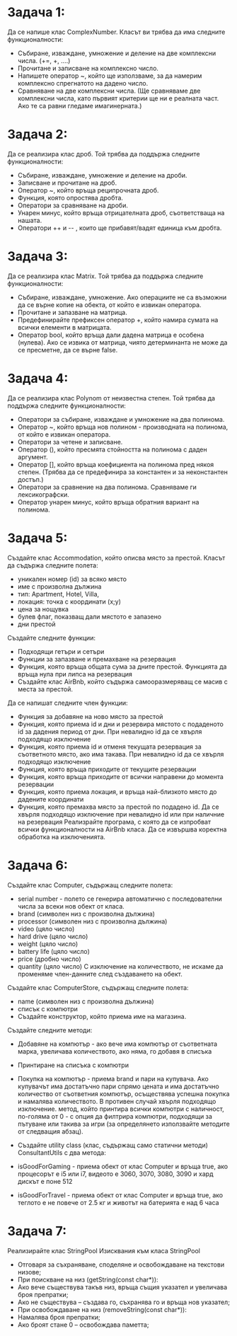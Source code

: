 # Задача 1: 
Да се напише клас ComplexNumber. Класът ви трябва да има следните функционалности:

* Събиране, изваждане, умножение и деление на две комплексни числа. (+=, +, ….)
* Прочитане и записване на комплексно число.
* Напишете оператор ~, който ще използваме, за да намерим комплексно спрегнатото на дадено число.
* Сравняване на две комплексни числа. (Ще сравняваме две комплексни числа, като първият критерии ще ни е реалната част. Ако те са равни гледаме имагинерната.)

# Задача 2: 
Да се реализира клас дроб. Той трябва да поддържа следните функционалности:

* Събиране, изваждане, умножение и деление на дроби.
* Записване и прочитане на дроб.
* Оператор ~, който връща реципрочната дроб.
* Функция, която опростява дробта.
* Оператори за сравняване на дроби.
* Унарен минус, който връща отрицателната дроб, съответстваща на нашата.
* Оператори ++ и -- , които ще прибавят/вадят единица към дробта.

# Задача 3: 
Да се реализира клас Matrix. Той трябва да поддържа следните функционалности:

* Събиране, изваждане, умножение. Ако операциите не са възможни да се върне копие на обекта, от който е извикан оператора.
* Прочитане и запазване на матрица.
* Предефинирайте префиксен оператор +, който намира сумата на всички елементи в матрицата.
* Оператор bool, който връща дали дадена матрица е особена (нулева). Ако се извика от матрица, чиято детерминанта не може да се пресметне, да се върне false.

# Задача 4: 
Да се реализира клас Polynom от неизвестна степен. Той трябва да поддържа следните функционалности:

* Оператори за събиране, изваждане и умножение на два полинома.
* Оператор ~, който връща нов полином - производната на полинома, от който е извикан оператора.
* Оператори за четене и записване.
* Оператор (), който пресмята стойността на полинома с даден аргумент.
* Оператор [], който връща коефициента на полинома пред някоя степен. (Трябва да се предефинира за константен и за неконстантен достъп.)
* Оператори за сравнение на два полинома. Сравняваме ги лексикографски.
* Оператор унарен минус, който връща обратния вариант на полинома.

# Задача 5: 
Създайте клас Accommodation, който описва място за престой. Класът да съдържа следните полета:

* уникален номер (id) за всяко място
* име с произволна дължина
* тип: Apartment, Hotel, Villa,
* локация: точка с координати (x;y)
* цена за нощувка
* булев флаг, показващ дали мястото е запазено
* дни престой

Създайте следните функции:

* Подходящи гетъри и сетъри
* Функции за запазване и премахване на резервация
* Функция, която връща общата сума за дните престой. Функцията да връща нула при липса на резервация
* Създайте клас AirBnb, който съдържа самооразмеряващ се масив с места за престой.

Да се напишат следните член функции:

* Функция за добавяне на ново място за престой
* Функция, която приема id и дни и резервира мястото с подаденото id за дадения период от дни. При невалидно id да се хвърля подходящо изключение
* Функция, която приема id и отменя текущата резервация за съответното място, ако има такава. При невалидно id да се хвърля подходящо изключение
* Функция, която връща приходите от текущите резервации
* Функция, която връща приходите от всички направени до момента резервации
* Функция, която приема локация, и връща най-близкото място до дадените координати
* Функция, която премахва място за престой по подадено id. Да се хвърля подходящо изключение при невалидно id или при наличние на резервация
Реализрайте програма, с която да се изпробват всички функционалности на AirBnb класа. Да се извършва коректна обработка на изключенията.

# Задача 6:
Създайте клас Computer, съдържащ следните полета:

* serial number - полето се генерира автоматично с последователни числа за всеки нов обект от класа.
* brand (символен низ с произволна дължина)
* processor (символен низ с произволна дължина)
* video (цяло число)
* hard drive (цяло число)
* weight (цяло число)
* battery life (цяло число)
* price (дробно число)
* quantity (цяло число)
С изключение на количеството, не искаме да променяме член-данните след създаването на обект.

Създайте клас ComputerStore, съдържащ следните полета:

* name (символен низ с произволна дължина)
* списък с компютри
* Създайте конструктор, който приема име на магазина.

Създайте следните методи:

* Добавяне на компютър - ако вече има компютър от съответната марка, увеличава количеството, ако няма, го добавя в списъка
* Принтиране на списъка с компютри
* Покупка на компютър - приема brand и пари на купувача. Ако купувачът има достатъчно пари спрямо цената и има достатъчно количество от съответния компютър, осъществява успешна покупка и намалява количеството. В противен случай хвърля подходящо изключение.
метод, който принтира всички компютри с наличност, по-голяма от 0 - с опция да филтрира компютри, подходящи за пътуване или такива за игри (за определянето използвайте методите от следващия абзац).
* Създайте utility class (клас, съдържащ само статични методи) ConsultantUtils с два метода:

* isGoodForGaming - приема обект от клас Computer и връща true, ако процесорът е i5 или i7, видеото е 3060, 3070, 3080, 3090 и хард дискът е поне 512
* isGoodForTravel - приема обект от клас Computer и връща true, ако теглото е не повече от 2.5 кг и животът на батерията е над 6 часа

# Задача 7:
Реализирайте клас StringPool
Изисквания към класа StringPool

* Отговаря за съхраняване, споделяне и освобождаване на текстови низове;
* При поискване на низ (getString(const char*)):
* Ако вече съществува такъв низ, връща същия указател и увеличава броя препратки;
* Ако не съществува – създава го, съхранява го и връща нов указател;
* При освобождаване на низ (removeString(const char*)):
* Намалява броя препратки;
* Ако броят стане 0 – освобождава паметта;

